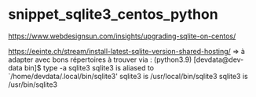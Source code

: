 # snippet_sqlite3_centos_python

https://www.webdesignsun.com/insights/upgrading-sqlite-on-centos/

https://eeinte.ch/stream/install-latest-sqlite-version-shared-hosting/ => à adapter avec bons répertoires à trouver via : 
(python3.9) [devdata@dev-data bin]$ type -a sqlite3
sqlite3 is aliased to `/home/devdata/.local/bin/sqlite3'
sqlite3 is /usr/local/bin/sqlite3
sqlite3 is /usr/bin/sqlite3
